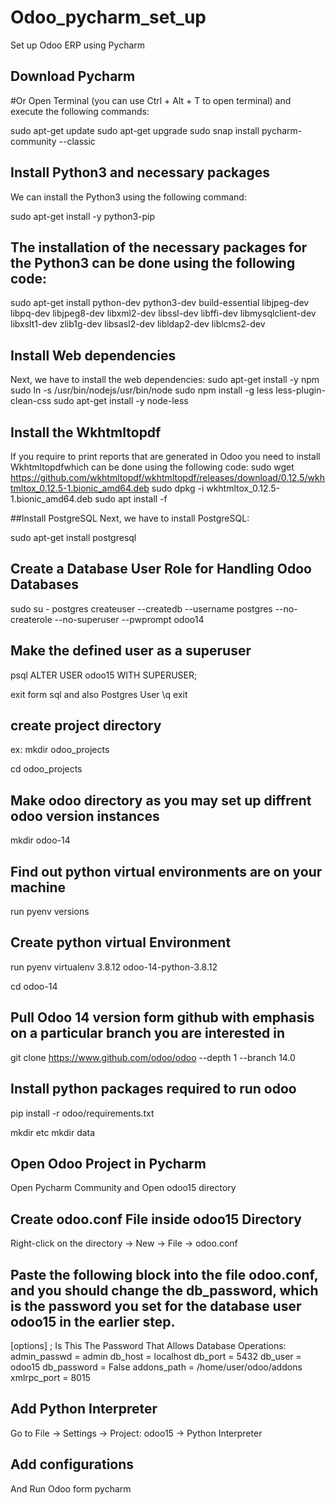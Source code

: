 # Odoo_pycharm_set_up
Set up Odoo ERP using Pycharm


## Download Pycharm
#Or Open Terminal (you can use Ctrl + Alt + T to open terminal) and execute the following commands:

sudo apt-get update 
sudo apt-get upgrade
sudo snap install pycharm-community --classic

 ## Install Python3 and necessary packages

We can install the Python3 using the following command:

sudo apt-get install -y python3-pip

## The installation of the necessary packages for the Python3 can be done using the following code:

sudo apt-get install python-dev python3-dev build-essential libjpeg-dev libpq-dev libjpeg8-dev libxml2-dev libssl-dev libffi-dev libmysqlclient-dev libxslt1-dev zlib1g-dev libsasl2-dev libldap2-dev liblcms2-dev

## Install Web dependencies
Next, we have to install the web dependencies:
sudo apt-get install -y npm
sudo ln -s /usr/bin/nodejs/usr/bin/node 
sudo npm install -g less less-plugin-clean-css 
sudo apt-get install -y node-less


 ## Install the Wkhtmltopdf
If you require to print reports that are generated in Odoo you need to install Wkhtmltopdfwhich can be done using the following code:
sudo wget https://github.com/wkhtmltopdf/wkhtmltopdf/releases/download/0.12.5/wkhtmltox_0.12.5-1.bionic_amd64.deb 
sudo dpkg -i wkhtmltox_0.12.5-1.bionic_amd64.deb 
sudo apt install -f

##Install PostgreSQL
Next, we have to install PostgreSQL:

sudo apt-get install postgresql

## Create a Database User Role for Handling Odoo Databases

sudo su - postgres
createuser --createdb --username postgres --no-createrole --no-superuser --pwprompt odoo14

## Make the defined user as a superuser
psql
ALTER USER odoo15 WITH SUPERUSER;

exit form sql and also Postgres User
\q
exit

## create project directory
ex: mkdir odoo_projects

cd odoo_projects

## Make odoo directory as you may set up diffrent odoo version instances

mkdir odoo-14


## Find out python virtual environments are on your machine

run pyenv versions

## Create python virtual Environment

run pyenv virtualenv 3.8.12 odoo-14-python-3.8.12

cd odoo-14

## Pull Odoo 14 version form github with emphasis on a particular branch you are interested in

git clone https://www.github.com/odoo/odoo --depth 1 --branch 14.0

## Install python packages required to run odoo
pip install -r odoo/requirements.txt

mkdir etc
mkdir data

## Open Odoo Project in Pycharm
Open Pycharm Community and Open odoo15 directory

## Create odoo.conf File inside odoo15 Directory

Right-click on the directory -> New -> File -> odoo.conf

## Paste the following block into the file odoo.conf, and you should change the db_password, which is the password you set for the database user odoo15 in the earlier step.

[options]
; Is This The Password That Allows Database Operations:
admin_passwd = admin
db_host = localhost
db_port = 5432
db_user = odoo15
db_password = False
addons_path = /home/user/odoo/addons
xmlrpc_port = 8015


## Add Python Interpreter

Go to File -> Settings -> Project: odoo15 -> Python Interpreter

## Add configurations 

And Run Odoo form pycharm








